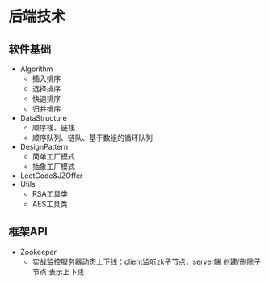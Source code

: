 # 后端技术

## 软件基础
*  Algorithm
    - 插入排序
    - 选择排序
    - 快速排序
    - 归并排序
* DataStructure 
    - 顺序栈、链栈
    - 顺序队列、链队、基于数组的循环队列
* DesignPattern 
    - 简单工厂模式
    - 抽象工厂模式
* LeetCode&JZOffer
* Utils
    - RSA工具类
    - AES工具类

## 框架API
* Zookeeper
    - 实战监控服务器动态上下线：client监听zk子节点，server端 创建/删除子节点 表示上下线


